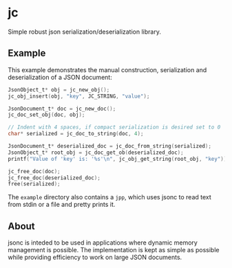 # jc

Simple robust json serialization/deserialization library.

## Example

This example demonstrates the manual construction, serialization and deserialization of a
JSON document:

``` c
JsonObject_t* obj = jc_new_obj();
jc_obj_insert(obj, "key", JC_STRING, "value");

JsonDocument_t* doc = jc_new_doc();
jc_doc_set_obj(doc, obj);

// Indent with 4 spaces, if compact serialization is desired set to 0
char* serialized = jc_doc_to_string(doc, 4);

JsonDocument_t* deserialized_doc = jc_doc_from_string(serialized);
JsonObject_t* root_obj = jc_doc_get_ob(deserialized_doc);
printf("Value of 'key' is: '%s'\n", jc_obj_get_string(root_obj, "key"));

jc_free_doc(doc);
jc_free_doc(deserialized_doc);
free(serialized);
```

The `example` directory also contains a `jpp`, which uses jsonc to read text from stdin or a file and 
pretty prints it.

## About

jsonc is inteded to be used in applications where dynamic memory management is possible.
The implementation is kept as simple as possible while providing efficiency to work on large JSON documents.
